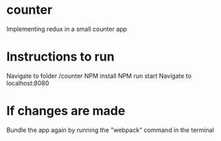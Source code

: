 # counter
Implementing redux in a small counter app

# Instructions to run

Navigate to folder /counter
NPM install
NPM run start
Navigate to localhost:8080

# If changes are made 

Bundle the app again by running the 
"webpack" command in the terminal
